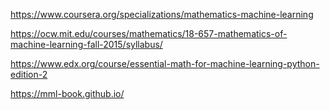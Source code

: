 https://www.coursera.org/specializations/mathematics-machine-learning

https://ocw.mit.edu/courses/mathematics/18-657-mathematics-of-machine-learning-fall-2015/syllabus/

https://www.edx.org/course/essential-math-for-machine-learning-python-edition-2


https://mml-book.github.io/
